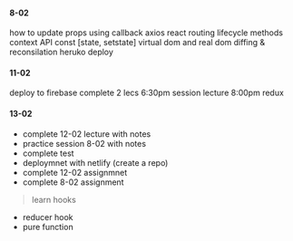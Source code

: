 #### 8-02
how to update props using callback 
axios 
react routing 
lifecycle methods 
context API 
const [state, setstate]
virtual dom and real dom 
diffing & reconsilation 
heruko deploy

#### 11-02
deploy to firebase 
complete 2 lecs 
6:30pm session 
lecture 8:00pm
redux

#### 13-02
- complete 12-02 lecture with notes 
- practice session 8-02 with notes 
- complete test 
- deploymnet with netlify (create a repo)
- complete 12-02 assignmnet 
- complete 8-02 assignment 

> learn hooks 
- reducer hook 
- pure function 


